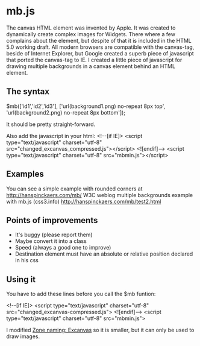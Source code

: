 mb.js
======

The canvas HTML element was invented by Apple. It was created to dynamically create complex images for Widgets. There where a few complains about the element, but despite of that it is included in the HTML 5.0 working draft. All modern browsers are compatible with the canvas-tag, beside of Internet Explorer, but Google created a superb piece of javascript that ported the canvas-tag to IE. I created a little piece of javascript for drawing multiple backgrounds in a canvas element behind an HTML element. 

The syntax
----------
$mb(['id1','id2','id3'],
 	['url(background1.png) no-repeat 8px top',
 	'url(background2.png) no-repeat 8px bottom']);	
	
It should be pretty straight-forward.

Also add the javascript in your html:
&lt;!--[if IE]>
	&lt;script type="text/javascript" charset="utf-8" src="changed_excanvas_compressed.js">&lt;/script> 
&lt;![endif]-->
&lt;script type="text/javascript" charset="utf-8" src="mbmin.js">&lt;/script>

Examples
---------
You can see a simple example with rounded corners at http://hanspinckaers.com/mb/
W3C weblog multiple backgrounds example with mb.js (css3.info) http://hanspinckaers.com/mb/test2.html

Points of improvements
----------------------
- It's buggy (please report them)
- Maybe convert it into a class
- Speed (always a good one to improve)
- Destination element must have an absolute or relative position declared in his css

Using it
---------
You have to add these lines before you call the $mb funtion:

&lt;!--[if IE]>
 	&lt;script type="text/javascript" charset="utf-8" src="changed_excanvas-compressed.js"></script> 
 	&lt;![endif]-->
&lt;script type="text/javascript" charset="utf-8" src="mbmin.js"></script> 

I modified [Zone naming: Excanvas](
http://code.google.com/p/explorercanvas/) so it is smaller, but it can only be used to draw images.